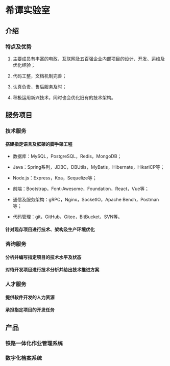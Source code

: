 # 希谭实验室

## 介绍

### 特点及优势

1. 主要成员有丰富的电政、互联网及五百强企业内部项目的设计、开发、运维及优化经验；

1. 代码工整，文档机制完善；

1. 认真负责，售后服务及时；

1. 积极运用新兴技术，同时也会优化旧有的技术架构。

## 服务项目

### 技术服务

#### 搭建指定语言及框架的脚手架工程

- 数据库：MySQL，PostgreSQL，Redis，MongoDB；

- Java：Spring系列，JDBC，DBUtils，MyBatis，Hibernate，HikariCP等；

- Node.js：Express，Koa，Sequelize等；

- 前端：Bootstrap，Font-Awesome，Foundation，React，Vue等；

- 通信及服务架构：gRPC，Nginx，SocketIO，Apache Bench，Postman等；

- 代码管理：git，GitHub，Gitee，BitBucket，SVN等。

#### 针对现存项目进行技术、架构及生产环境优化

### 咨询服务

#### 分析并编写指定项目的技术水平及状态

#### 对待开发项目进行技术分析并给出技术推进方案

### 人才服务

#### 提供软件开发的人力资源

#### 承担指定项目的开发任务

## 产品

### 铁路一体化作业管理系统

### 数字化档案系统

